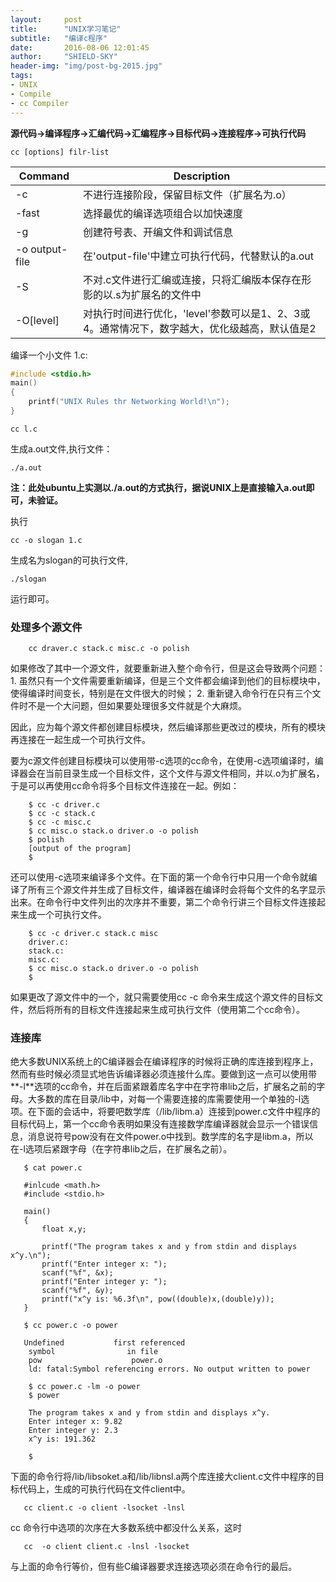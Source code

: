 ```yaml
---
layout:     post
title:      "UNIX学习笔记"
subtitle:   "编译c程序"
date:       2016-08-06 12:01:45 
author:     "SHIELD-SKY"
header-img: "img/post-bg-2015.jpg"
tags:
- UNIX
- Compile
- cc Compiler
---
```


 **源代码->编译程序->汇编代码->汇编程序->目标代码->连接程序->可执行代码**

```
cc [options] filr-list
```

|               Command        |Description|
|-----------------------|---------------------|
|     -c |  不进行连接阶段，保留目标文件（扩展名为.o）     |        
| -fast |  选择最优的编译选项组合以加快速度     |
|   -g|  创建符号表、开编文件和调试信息     |  
|  -o  output-file  |在'output-file'中建立可执行代码，代替默认的a.out     |  
| -S | 不对.c文件进行汇编或连接，只将汇编版本保存在形影的以.s为扩展名的文件中   |  
| -O[level] |对执行时间进行优化，'level'参数可以是1、2、3或4。通常情况下，数字越大，优化级越高，默认值是2|      

编译一个小文件 1.c:

```c
#include <stdio.h>
main()
{
	printf("UNIX Rules thr Networking World!\n");
}
```
```
cc l.c
```
生成a.out文件,执行文件：
```
./a.out
```

**注：此处ubuntu上实测以./a.out的方式执行，据说UNIX上是直接输入a.out即可，未验证。**

执行
```
cc -o slogan 1.c
```
生成名为slogan的可执行文件,
```
./slogan
```
运行即可。

### 处理多个源文件

```
	cc draver.c stack.c misc.c -o polish
```
	
   如果修改了其中一个源文件，就要重新进入整个命令行，但是这会导致两个问题：
	1. 虽然只有一个文件需要重新编译，但是三个文件都会编译到他们的目标模块中，使得编译时间变长，特别是在文件很大的时候；
	2. 重新键入命令行在只有三个文件时不是一个大问题，但如果要处理很多文件就是个大麻烦。

   因此，应为每个源文件都创建目标模块，然后编译那些更改过的模块，所有的模块再连接在一起生成一个可执行文件。
   
   要为c源文件创建目标模块可以使用带-c选项的cc命令，在使用-c选项编译时，编译器会在当前目录生成一个目标文件，这个文件与源文件相同，并以.o为扩展名，于是可以再使用cc命令将多个目标文件连接在一起。例如：
    
``` 
    $ cc -c driver.c
    $ cc -c stack.c
    $ cc -c misc.c    
    $ cc misc.o stack.o driver.o -o polish 
    $ polish  
    [output of the program]
    $ 	
```
	
还可以使用-c选项来编译多个文件。在下面的第一个命令行中只用一个命令就编译了所有三个源文件并生成了目标文件，编译器在编译时会将每个文件的名字显示出来。在命令行中文件列出的次序并不重要，第二个命令行讲三个目标文件连接起来生成一个可执行文件。
	
```
	$ cc -c driver.c stack.c misc
	driver.c:
	stack.c:
	misc.c:
	$ cc misc.o stack.o driver.o -o polish
	$
```
	
   如果更改了源文件中的一个，就只需要使用cc -c 命令来生成这个源文件的目标文件，然后将所有的目标文件连接起来生成可执行文件（使用第二个cc命令）。
   
### 连接库
绝大多数UNIX系统上的C编译器会在编译程序的时候将正确的库连接到程序上，然而有些时候必须显式地告诉编译器必须连接什么库。要做到这一点可以使用带**-l**选项的cc命令，并在后面紧跟着库名字中在字符串lib之后，扩展名之前的字母。大多数的库在目录/lib中，对每一个需要连接的库需要使用一个单独的-l选项。在下面的会话中，将要吧数学库（/lib/libm.a）连接到power.c文件中程序的目标代码上，第一个cc命令表明如果没有连接数学库编译器就会显示一个错误信息，消息说符号pow没有在文件power.o中找到。数学库的名字是libm.a，所以在-l选项后紧跟字母（在字符串lib之后，在扩展名之前）。
	
 ```
	$ cat power.c
	
	#inlcude <math.h>
	#include <stdio.h>
	
	main()
	{
		float x,y;
		
		printf("The program takes x and y from stdin and displays x^y.\n");
		printf("Enter integer x: ");
		scanf("%f", &x);
		printf("Enter integer y: ");
		scanf("%f", &y);
		printf("x^y is: %6.3f\n", pow((double)x,(double)y));
	}
	
	$ cc power.c -o power
	
	Undefined           first referenced
	 symbol                in file
	 pow                    power.o
	 ld: fatal:Symbol referencing errors. No output written to power
	 
	 $ cc power.c -lm -o power
	 $ power
	 
	 The program takes x and y from stdin and displays x^y. 
	 Enter integer x: 9.82
	 Enter integer y: 2.3
	 x^y is: 191.362
	 
	 $
 ```
 	
 下面的命令行将/lib/libsoket.a和/lib/libnsl.a两个库连接大client.c文件中程序的目标代码上，生成的可执行代码在文件client中。
 	
 ```
 	cc client.c -o client -lsocket -lnsl
 ```
 	
 cc 命令行中选项的次序在大多数系统中都没什么关系，这时
 ```
 	cc  -o client client.c -lnsl -lsocket 
 ```
 与上面的命令行等价，但有些C编译器要求连接选项必须在命令行的最后。